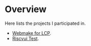 # Overview

Here lists the projects I participated in.

- [Webmake for LCP](20222-webmake-lc.md).
- [Riscvui Test](riscvui-test.md).
